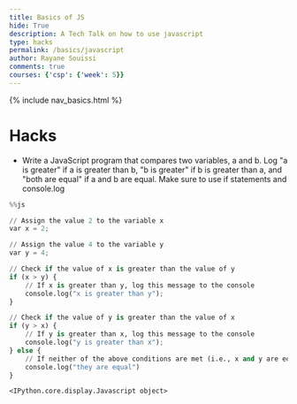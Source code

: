 ```yaml
---
title: Basics of JS
hide: True
description: A Tech Talk on how to use javascript
type: hacks
permalink: /basics/javascript
author: Rayane Souissi
comments: true
courses: {'csp': {'week': 5}}
---
```


{% include nav_basics.html %}



# Hacks
- Write a JavaScript program that compares two variables, a and b. Log "a is greater" if a is greater than b, "b is greater" if b is greater than a, and "both are equal" if a and b are equal. Make sure to use if statements and console.log


```python
%%js  

// Assign the value 2 to the variable x
var x = 2;

// Assign the value 4 to the variable y
var y = 4;

// Check if the value of x is greater than the value of y
if (x > y) {
    // If x is greater than y, log this message to the console
    console.log("x is greater than y");
}

// Check if the value of y is greater than the value of x
if (y > x) {
    // If y is greater than x, log this message to the console
    console.log("y is greater than x");
} else {
    // If neither of the above conditions are met (i.e., x and y are equal), log this message
    console.log("they are equal")
}
```


    <IPython.core.display.Javascript object>

